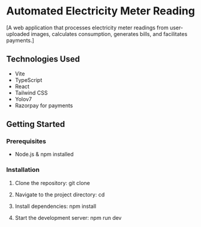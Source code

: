 # Automated Electricity Meter Reading

[A web application that processes electricity meter readings from user-uploaded images, calculates consumption, generates bills, and facilitates payments.]

## Technologies Used

- Vite
- TypeScript
- React
- Tailwind CSS
- Yolov7
- Razorpay for payments

## Getting Started

### Prerequisites

- Node.js & npm installed

### Installation

1. Clone the repository:
   git clone <repository-url>


2. Navigate to the project directory:
   cd <project-directory>

3. Install dependencies:
npm install

4. Start the development server:
npm run dev

